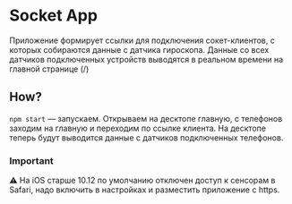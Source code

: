 # Socket App
Приложение формирует ссылки для подключения сокет-клиентов, с которых собираются данные с датчика гироскопа. Данные со всех датчиков подключенных устройств выводятся в реальном времени на главной странице (/)

## How?
`npm start` — запускаем. Открываем на десктопе главную, с телефонов заходим на главную и переходим по ссылке клиента. На десктопе теперь будут выводится данные с датчиков подключенных телефонов.

### Important
⚠️ На iOS старше 10.12 по умолчанию отключен доступ к сенсорам в Safari, надо включить в настройках и разместить приложение с https.
